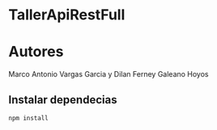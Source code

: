 # TallerApiRestFull

# Autores 

Marco Antonio Vargas Garcia y Dilan Ferney Galeano Hoyos

## Instalar dependecias

```bash
npm install
```
 
